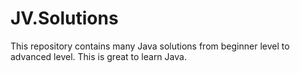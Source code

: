 # JV.Solutions
This repository contains many Java solutions from beginner level to advanced level. This is great to learn Java.
